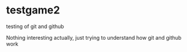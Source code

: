 # testgame2
testing of git and github

Nothing interesting actually, just trying to understand how git and github work
